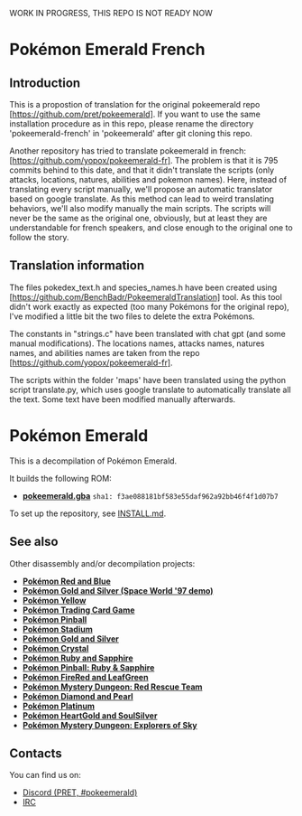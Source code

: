 WORK IN PROGRESS, THIS REPO IS NOT READY NOW

# Pokémon Emerald French

## Introduction

This is a propostion of translation for the original pokeemerald repo [https://github.com/pret/pokeemerald]. If you want to use the same installation procedure as in this repo, please rename the directory 'pokeemerald-french' in 'pokeemerald' after git cloning this repo. 

Another repository has tried to translate pokeemerald in french: [https://github.com/yopox/pokeemerald-fr]. The problem is that it is 795 commits behind to this date, and that it didn't translate the scripts (only attacks, locations, natures, abilities and pokemon names). Here, instead of translating every script manually, we'll propose an automatic translator based on google translate. As this method can lead to weird translating behaviors, we'll also modify manually the main scripts. The scripts will never be the same as the original one, obviously, but at least they are understandable for french speakers, and close enough to the original one to follow the story.

## Translation information

The files pokedex_text.h and species_names.h have been created using [https://github.com/BenchBadr/PokeemeraldTranslation] tool. As this tool didn't work exactly as expected (too many Pokémons for the original repo), I've modified a little bit the two files to delete the extra Pokémons.

The constants in "strings.c" have been translated with chat gpt (and some manual modifications). The locations names, attacks names, natures names, and abilities names are taken from the repo [https://github.com/yopox/pokeemerald-fr].

The scripts within the folder 'maps' have been translated using the python script translate.py, which uses google translate to automatically translate all the text. Some text have been modified manually afterwards.

# Pokémon Emerald

This is a decompilation of Pokémon Emerald.

It builds the following ROM:

* [**pokeemerald.gba**](https://datomatic.no-intro.org/index.php?page=show_record&s=23&n=1961) `sha1: f3ae088181bf583e55daf962a92bb46f4f1d07b7`

To set up the repository, see [INSTALL.md](INSTALL.md).


## See also

Other disassembly and/or decompilation projects:
* [**Pokémon Red and Blue**](https://github.com/pret/pokered)
* [**Pokémon Gold and Silver (Space World '97 demo)**](https://github.com/pret/pokegold-spaceworld)
* [**Pokémon Yellow**](https://github.com/pret/pokeyellow)
* [**Pokémon Trading Card Game**](https://github.com/pret/poketcg)
* [**Pokémon Pinball**](https://github.com/pret/pokepinball)
* [**Pokémon Stadium**](https://github.com/pret/pokestadium)
* [**Pokémon Gold and Silver**](https://github.com/pret/pokegold)
* [**Pokémon Crystal**](https://github.com/pret/pokecrystal)
* [**Pokémon Ruby and Sapphire**](https://github.com/pret/pokeruby)
* [**Pokémon Pinball: Ruby & Sapphire**](https://github.com/pret/pokepinballrs)
* [**Pokémon FireRed and LeafGreen**](https://github.com/pret/pokefirered)
* [**Pokémon Mystery Dungeon: Red Rescue Team**](https://github.com/pret/pmd-red)
* [**Pokémon Diamond and Pearl**](https://github.com/pret/pokediamond)
* [**Pokémon Platinum**](https://github.com/pret/pokeplatinum) 
* [**Pokémon HeartGold and SoulSilver**](https://github.com/pret/pokeheartgold)
* [**Pokémon Mystery Dungeon: Explorers of Sky**](https://github.com/pret/pmd-sky)

## Contacts

You can find us on:

* [Discord (PRET, #pokeemerald)](https://discord.gg/d5dubZ3)
* [IRC](https://web.libera.chat/?#pret)

